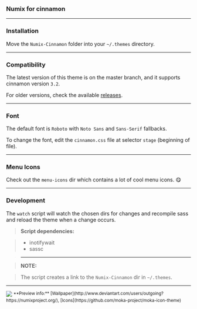 ### Numix for cinnamon

---

### Installation

Move the `Numix-Cinnamon` folder into your `~/.themes` directory.

---

### Compatibility

The latest version of this theme is on the master branch, and it supports
cinnamon version `3.2`.

For older versions, check the available [releases](../../releases).

---

### Font

The default font is `Roboto` with `Noto Sans` and `Sans-Serif` fallbacks.

To change the font, edit the `cinnamon.css` file at selector `stage`
(beginning of file).

---

### Menu Icons

Check out the `menu-icons` dir which contains a lot of cool menu icons. :yum:

---

### Development

The `watch` script will watch the chosen dirs for changes and
recompile sass and reload the theme when a change occurs.

> **Script dependencies:**

> * inotifywait
> * sassc

> ---  

> **NOTE:**  

> The script creates a link to the `Numix-Cinnamon` dir in `~/.themes`.

---

<img src="http://pre01.deviantart.net/ea94/th/pre/f/2017/005/4/6/numix_cinnamon_by_zagortenay333-d6dft70.png" id="preview">
<sup>**Preview info:** [Wallpaper](http://www.deviantart.com/users/outgoing?https://numixproject.org/), [Icons](https://github.com/moka-project/moka-icon-theme)</sup>
